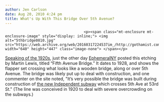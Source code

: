 ```yaml
---
author: Jen Carlson
date: Aug 20, 2010 4:24 pm
title: What's Up With This Bridge Over 5th Avenue?
---
```


	
										<p><span class="mt-enclosure mt-enclosure-image" style="display: inline;"> <img alt="5thbridge0810.jpg" src="https://web.archive.org/web/20160317224537im_/http://gothamist.com/attachments/arts_jen/5thbridge0810.jpg" width="640" height="447" class="image-none"> </span></p>

<p><a href="https://web.archive.org/web/20160317224537/http://gothamist.com/2010/08/20/this_weekend_gatsby_goes_to_governo.php">Speaking of the 1920s</a>, just the other day <a href="https://web.archive.org/web/20160317224537/http://ephemeralnewyork.wordpress.com/2010/08/18/fifth-avenue-bridge-1928/">EphemeralNY</a> posted this etching by Martin Lewis, titled &#x201C;Fifth Avenue Bridge.&#x201D; It dates to 1928, and shows the flapper set crossing what looks like a wooden bridge, along or over 5th Avenue. The bridge was likely put up to deal with construction, and one commenter on the site noted, &quot;It&#x2019;s very possible the bridge was built during construction of <a href="https://web.archive.org/web/20160317224537/http://www.nycsubway.org/articles/historyindependentsubway.html">the new Independent subway</a> which crosses 5th Ave at 53rd St.&quot; (The line was conceived in 1920 to deal with severe overcrowding on the subways.)</p>					
										
									
				